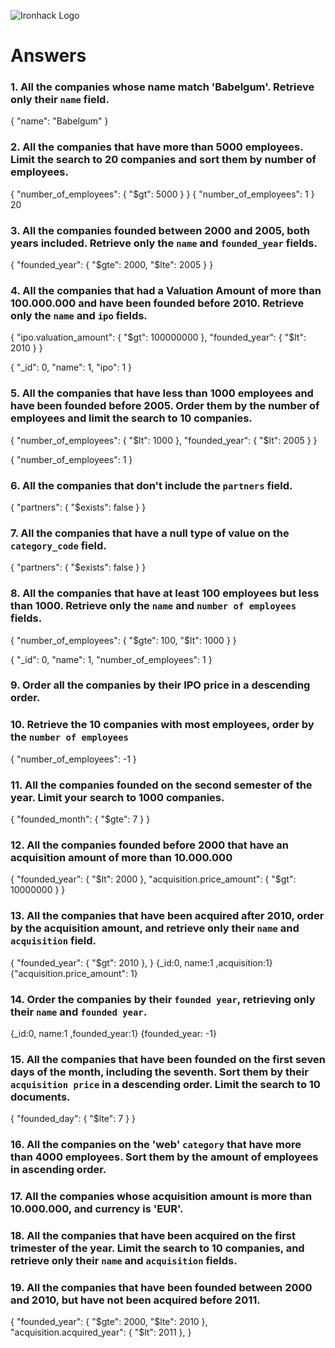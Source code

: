 ![Ironhack Logo](https://i.imgur.com/1QgrNNw.png)

# Answers

### 1. All the companies whose name match 'Babelgum'. Retrieve only their `name` field.

{ "name": "Babelgum" }

### 2. All the companies that have more than 5000 employees. Limit the search to 20 companies and sort them by **number of employees**.

{ "number_of_employees": { "$gt": 5000 } }
{ "number_of_employees": 1 }
20

### 3. All the companies founded between 2000 and 2005, both years included. Retrieve only the `name` and `founded_year` fields.

{ "founded_year": { "$gte": 2000, "$lte": 2005 } }

### 4. All the companies that had a Valuation Amount of more than 100.000.000 and have been founded before 2010. Retrieve only the `name` and `ipo` fields.

{
    "ipo.valuation_amount": { "$gt": 100000000 },
    "founded_year": { "$lt": 2010 }
}

{
    "_id": 0,
    "name": 1,
    "ipo": 1
}
### 5. All the companies that have less than 1000 employees and have been founded before 2005. Order them by the number of employees and limit the search to 10 companies.

{
    "number_of_employees": { "$lt": 1000 },
    "founded_year": { "$lt": 2005 }
}

{
    "number_of_employees": 1
}

### 6. All the companies that don't include the `partners` field.

{
    "partners": { "$exists": false }
}
### 7. All the companies that have a null type of value on the `category_code` field.

{
    "partners": { "$exists": false }
}

### 8. All the companies that have at least 100 employees but less than 1000. Retrieve only the `name` and `number of employees` fields.

{
    "number_of_employees": { "$gte": 100, "$lt": 1000 }
}

{
    "_id": 0,
    "name": 1,
    "number_of_employees": 1
}

### 9. Order all the companies by their IPO price in a descending order.

<!-- Your Code Goes Here -->

### 10. Retrieve the 10 companies with most employees, order by the `number of employees`

{ "number_of_employees": -1 }

### 11. All the companies founded on the second semester of the year. Limit your search to 1000 companies.

{
    "founded_month": { "$gte": 7 }
}

### 12. All the companies founded before 2000 that have an acquisition amount of more than 10.000.000

{
    "founded_year": { "$lt": 2000 },
    "acquisition.price_amount": { "$gt": 10000000 }
}

### 13. All the companies that have been acquired after 2010, order by the acquisition amount, and retrieve only their `name` and `acquisition` field.

{
    "founded_year": { "$gt": 2010 },
}
{_id:0, name:1 ,acquisition:1}
{"acquisition.price_amount": 1}

### 14. Order the companies by their `founded year`, retrieving only their `name` and `founded year`.

{_id:0, name:1 ,founded_year:1}
{founded_year: -1}
### 15. All the companies that have been founded on the first seven days of the month, including the seventh. Sort them by their `acquisition price` in a descending order. Limit the search to 10 documents.

{
    "founded_day": { "$lte": 7 }
}

### 16. All the companies on the 'web' `category` that have more than 4000 employees. Sort them by the amount of employees in ascending order.

<!-- Your Code Goes Here -->

### 17. All the companies whose acquisition amount is more than 10.000.000, and currency is 'EUR'.

<!-- Your Code Goes Here -->

### 18. All the companies that have been acquired on the first trimester of the year. Limit the search to 10 companies, and retrieve only their `name` and `acquisition` fields.

<!-- Your Code Goes Here -->

### 19. All the companies that have been founded between 2000 and 2010, but have not been acquired before 2011.

{
    "founded_year": { "$gte": 2000, "$lte": 2010 },
    "acquisition.acquired_year": { "$lt": 2011  },
}